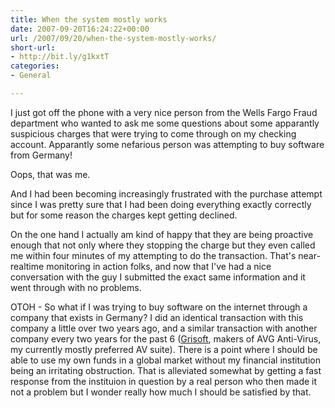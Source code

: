 ```yaml
---
title: When the system mostly works
date: 2007-09-20T16:24:22+00:00
url: /2007/09/20/when-the-system-mostly-works/
short-url:
- http://bit.ly/g1kxtT
categories:
- General

---
```

<div class='microid-mailto+http:sha1:133cdc94c630f2b7c1e2431143b1b749a45c1d17'>

I just got off the phone with a very nice person from the Wells Fargo Fraud department who wanted to ask me some questions about some apparantly suspicious charges that were trying to come through on my checking account. Apparantly some nefarious person was attempting to buy software from Germany!

Oops, that was me.

And I had been becoming increasingly frustrated with the purchase attempt since I was pretty sure that I had been doing everything exactly correctly but for some reason the charges kept getting declined.

On the one hand I actually am kind of happy that they are being proactive enough that not only where they stopping the charge but they even called me within four minutes of my attempting to do the transaction. That's near-realtime monitoring in action folks, and now that I've had a nice conversation with the guy I submitted the exact same information and it went through with no problems.

OTOH - So what if I was trying to buy software on the internet through a company that exists in Germany? I did an identical transaction with this company a little over two years ago, and a similar transaction with another company every two years for the past 6 ([Grisoft](http://www.grisoft.com/), makers of AVG Anti-Virus, my currently mostly preferred AV suite). There is a point where I should be able to use my own funds in a global market without my financial institution being an irritating obstruction. That is alleviated somewhat by getting a fast response from the instituion in question by a real person who then made it not a problem but I wonder really how much I should be satisfied by that.

